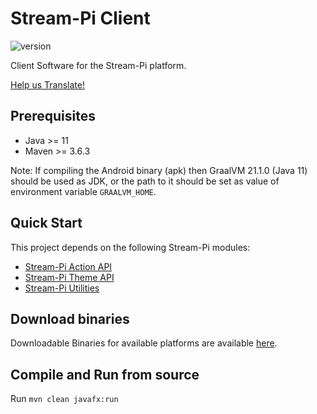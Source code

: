 # Stream-Pi Client

![version](https://img.shields.io/badge/Version-1.0.0-green)

Client Software for the Stream-Pi platform.

[Help us Translate!](https://github.com/stream-pi/client/blob/master/i18n.md)

## Prerequisites

- Java >= 11
- Maven >= 3.6.3

Note: If compiling the Android binary (apk) then GraalVM 21.1.0 (Java 11) should be used as JDK, or the path to it should be
set as value of environment variable `GRAALVM_HOME`.

## Quick Start

This project depends on the following Stream-Pi modules:

- [Stream-Pi Action API](https://github.com/stream-pi/action-api)
- [Stream-Pi Theme API](https://github.com/stream-pi/theme-api)
- [Stream-Pi Utilities](https://github.com/stream-pi/util)


## Download binaries

Downloadable Binaries for available platforms are available [here](https://github.com/stream-pi/client/releases).

## Compile and Run from source 

Run `mvn clean javafx:run`
